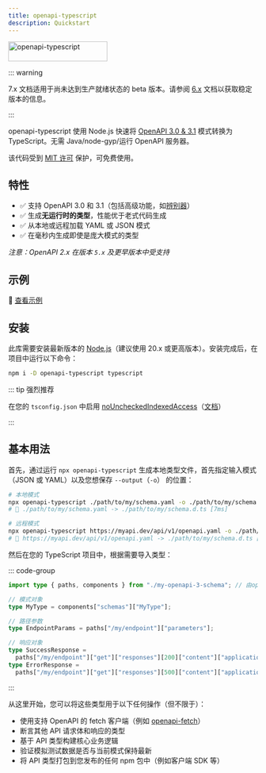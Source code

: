 ```yaml
---
title: openapi-typescript
description: Quickstart
---
```


<img src="/assets/openapi-ts.svg" alt="openapi-typescript" width="200" height="40" />

::: warning

7.x 文档适用于尚未达到生产就绪状态的 beta 版本。请参阅 [6.x](/6.x/introduction) 文档以获取稳定版本的信息。

:::

openapi-typescript 使用 Node.js 快速将 [OpenAPI 3.0 & 3.1](https://spec.openapis.org/oas/latest.html) 模式转换为 TypeScript。无需 Java/node-gyp/运行 OpenAPI 服务器。

该代码受到 [MIT 许可](https://github.com/openapi-ts/openapi-typescript/blob/main/packages/openapi-typescript/LICENSE) 保护，可免费使用。

## 特性

- ✅ 支持 OpenAPI 3.0 和 3.1（包括高级功能，如[辨别器](https://spec.openapis.org/oas/v3.1.0#discriminator-object)）
- ✅ 生成**无运行时的类型**，性能优于老式代码生成
- ✅ 从本地或远程加载 YAML 或 JSON 模式
- ✅ 在毫秒内生成即使是庞大模式的类型

_注意：OpenAPI 2.x 在版本 `5.x` 及更早版本中受支持_

## 示例

👀 [查看示例](https://github.com/openapi-ts/openapi-typescript/blob/main/packages/openapi-typescript/examples/)

## 安装

此库需要安装最新版本的 [Node.js](https://nodejs.org)（建议使用 20.x 或更高版本）。安装完成后，在项目中运行以下命令：

```bash
npm i -D openapi-typescript typescript
```

::: tip 强烈推荐

在您的 `tsconfig.json` 中启用 [noUncheckedIndexedAccess](https://www.typescriptlang.org/tsconfig#noUncheckedIndexedAccess)（[文档](/zh/advanced#enable-nouncheckedindexaccess-in-your-tsconfigjson)）

:::

## 基本用法

首先，通过运行 `npx openapi-typescript` 生成本地类型文件，首先指定输入模式（JSON 或 YAML）以及您想保存 `--output`（`-o`） 的位置：

```bash
# 本地模式
npx openapi-typescript ./path/to/my/schema.yaml -o ./path/to/my/schema.d.ts
# 🚀 ./path/to/my/schema.yaml -> ./path/to/my/schema.d.ts [7ms]

# 远程模式
npx openapi-typescript https://myapi.dev/api/v1/openapi.yaml -o ./path/to/my/schema.d.ts
# 🚀 https://myapi.dev/api/v1/openapi.yaml -> ./path/to/my/schema.d.ts [250ms]
```

然后在您的 TypeScript 项目中，根据需要导入类型：

::: code-group

```ts [src/my-project.ts]
import type { paths, components } from "./my-openapi-3-schema"; // 由openapi-typescript生成

// 模式对象
type MyType = components["schemas"]["MyType"];

// 路径参数
type EndpointParams = paths["/my/endpoint"]["parameters"];

// 响应对象
type SuccessResponse =
  paths["/my/endpoint"]["get"]["responses"][200]["content"]["application/json"]["schema"];
type ErrorResponse =
  paths["/my/endpoint"]["get"]["responses"][500]["content"]["application/json"]["schema"];
```

:::

从这里开始，您可以将这些类型用于以下任何操作（但不限于）：

- 使用支持 OpenAPI 的 fetch 客户端（例如 [openapi-fetch](/zh/openapi-fetch/)）
- 断言其他 API 请求体和响应的类型
- 基于 API 类型构建核心业务逻辑
- 验证模拟测试数据是否与当前模式保持最新
- 将 API 类型打包到您发布的任何 npm 包中（例如客户端 SDK 等）
